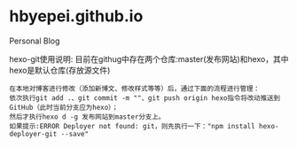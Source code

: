 # hbyepei.github.io
Personal Blog

hexo-git使用说明:
    目前在githug中存在两个仓库:master(发布网站)和hexo，其中hexo是默认仓库(存放源文件)
    
    在本地对博客进行修改（添加新博文、修改样式等等）后，通过下面的流程进行管理：
    依次执行git add .、git commit -m ""、git push origin hexo指令将改动推送到GitHub（此时当前分支应为hexo）；
    然后才执行hexo d -g 发布网站到master分支上。
    如果提示:ERROR Deployer not found: git，则先执行一下："npm install hexo-deployer-git --save"
        
        
    
    
